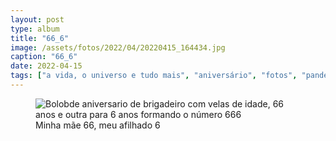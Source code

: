 ```yaml
---
layout: post
type: album
title: "66_6"
image: /assets/fotos/2022/04/20220415_164434.jpg
caption: "66_6"
date: 2022-04-15
tags: ["a vida, o universo e tudo mais", "aniversário", "fotos", "pandemia"]
---
```

<figure class="foto-post">
            <img src="{{ site.baseurl }}/assets/fotos/2022/04/20220415_164434.jpg" alt="Bolobde aniversario de brigadeiro com velas de idade, 66 anos e outra para 6 anos formando o número 666" title="666">
            <figcaption>Minha mãe 66, meu afilhado 6</figcaption>
</figure>